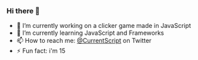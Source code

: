 ### Hi there 👋


- 🔭 I’m currently working on a clicker game made in JavaScript
- 🌱 I’m currently learning JavaScript and Frameworks
- 📫 How to reach me: [@CurrentScript](https://twitter.com/CurrentScript) on Twitter
- ⚡ Fun fact: i'm 15
